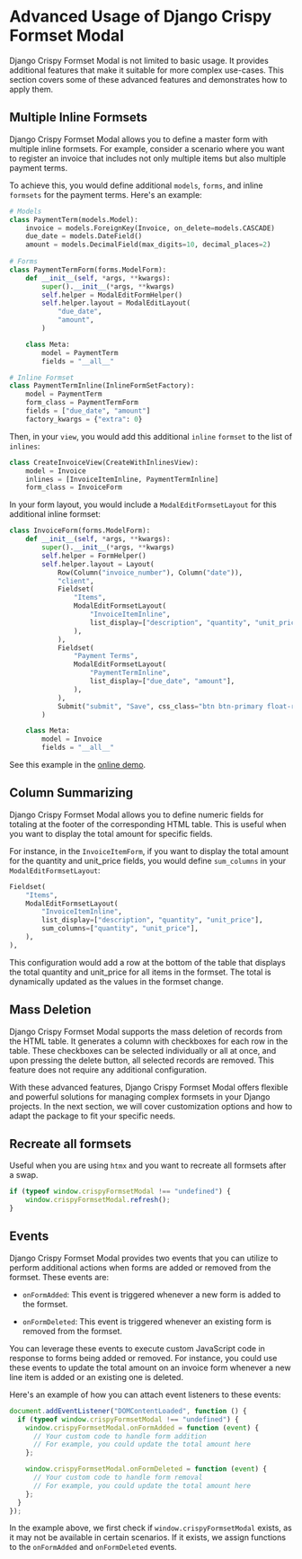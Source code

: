 # Advanced Usage of Django Crispy Formset Modal

Django Crispy Formset Modal is not limited to basic usage. It provides additional features that make it suitable for more complex use-cases. This section covers some of these advanced features and demonstrates how to apply them.

## Multiple Inline Formsets

Django Crispy Formset Modal allows you to define a master form with multiple inline formsets. For example, consider a scenario where you want to register an invoice that includes not only multiple items but also multiple payment terms.

To achieve this, you would define additional `models`, `forms`, and inline `formsets` for the payment terms. Here's an example:


```python
# Models
class PaymentTerm(models.Model):
    invoice = models.ForeignKey(Invoice, on_delete=models.CASCADE)
    due_date = models.DateField()
    amount = models.DecimalField(max_digits=10, decimal_places=2)
    
# Forms
class PaymentTermForm(forms.ModelForm):
    def __init__(self, *args, **kwargs):
        super().__init__(*args, **kwargs)
        self.helper = ModalEditFormHelper()
        self.helper.layout = ModalEditLayout(
            "due_date",
            "amount",
        )

    class Meta:
        model = PaymentTerm
        fields = "__all__"

# Inline Formset
class PaymentTermInline(InlineFormSetFactory):
    model = PaymentTerm
    form_class = PaymentTermForm
    fields = ["due_date", "amount"]
    factory_kwargs = {"extra": 0}
```

Then, in your `view`, you would add this additional `inline` `formset` to the list of `inlines`:


```python
class CreateInvoiceView(CreateWithInlinesView):
    model = Invoice
    inlines = [InvoiceItemInline, PaymentTermInline]
    form_class = InvoiceForm
```

In your form layout, you would include a `ModalEditFormsetLayout` for this additional inline formset:

```python
class InvoiceForm(forms.ModelForm):
    def __init__(self, *args, **kwargs):
        super().__init__(*args, **kwargs)
        self.helper = FormHelper()
        self.helper.layout = Layout(
            Row(Column("invoice_number"), Column("date")),
            "client",
            Fieldset(
                "Items",
                ModalEditFormsetLayout(
                    "InvoiceItemInline",
                    list_display=["description", "quantity", "unit_price"],
                ),
            ),
            Fieldset(
                "Payment Terms",
                ModalEditFormsetLayout(
                    "PaymentTermInline",
                    list_display=["due_date", "amount"],
                ),
            ),
            Submit("submit", "Save", css_class="btn btn-primary float-right"),
        )

    class Meta:
        model = Invoice
        fields = "__all__"
```

See this example in the [online demo](https://django-crispy-formset-modal.fly.dev/bootstrap4/invoice-with-payment-terms-example/).

## Column Summarizing

Django Crispy Formset Modal allows you to define numeric fields for totaling at the footer of the corresponding HTML table. This is useful when you want to display the total amount for specific fields.

For instance, in the `InvoiceItemForm`, if you want to display the total amount for the quantity and unit_price fields, you would define `sum_columns` in your `ModalEditFormsetLayout`:

```python
Fieldset(
    "Items",
    ModalEditFormsetLayout(
        "InvoiceItemInline",
        list_display=["description", "quantity", "unit_price"],
        sum_columns=["quantity", "unit_price"],
    ),
),
```

This configuration would add a row at the bottom of the table that displays the total quantity and unit_price for all items in the formset. The total is dynamically updated as the values in the formset change.


## Mass Deletion

Django Crispy Formset Modal supports the mass deletion of records from the HTML table. It generates a column with checkboxes for each row in the table. These checkboxes can be selected individually or all at once, and upon pressing the delete button, all selected records are removed. This feature does not require any additional configuration.


With these advanced features, Django Crispy Formset Modal offers flexible and powerful solutions for managing complex formsets in your Django projects. In the next section, we will cover customization options and how to adapt the package to fit your specific needs.

## Recreate all formsets

Useful when you are using `htmx` and you want to recreate all formsets after a swap.

```javascript
if (typeof window.crispyFormsetModal !== "undefined") {
    window.crispyFormsetModal.refresh();
}
```

## Events

Django Crispy Formset Modal provides two events that you can utilize to perform additional actions when forms are added or removed from the formset. These events are:

- `onFormAdded`: This event is triggered whenever a new form is added to the formset.

- `onFormDeleted`: This event is triggered whenever an existing form is removed from the formset.

You can leverage these events to execute custom JavaScript code in response to forms being added or removed. For instance, you could use these events to update the total amount on an invoice form whenever a new line item is added or an existing one is deleted.

Here's an example of how you can attach event listeners to these events:

```javascript
document.addEventListener("DOMContentLoaded", function () {
  if (typeof window.crispyFormsetModal !== "undefined") {
    window.crispyFormsetModal.onFormAdded = function (event) {
      // Your custom code to handle form addition
      // For example, you could update the total amount here
    };

    window.crispyFormsetModal.onFormDeleted = function (event) {
      // Your custom code to handle form removal
      // For example, you could update the total amount here
    };
  }
});
```

In the example above, we first check if `window.crispyFormsetModal` exists, as it may not be available in certain scenarios. If it exists, we assign functions to the `onFormAdded` and `onFormDeleted` events.
